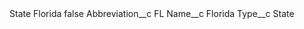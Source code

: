 <?xml version="1.0" encoding="UTF-8"?>
<CustomMetadata xmlns="http://soap.sforce.com/2006/04/metadata" xmlns:xsi="http://www.w3.org/2001/XMLSchema-instance" xmlns:xsd="http://www.w3.org/2001/XMLSchema">
    <label>State Florida</label>
    <protected>false</protected>
    <values>
        <field>Abbreviation__c</field>
        <value xsi:type="xsd:string">FL</value>
    </values>
    <values>
        <field>Name__c</field>
        <value xsi:type="xsd:string">Florida</value>
    </values>
    <values>
        <field>Type__c</field>
        <value xsi:type="xsd:string">State</value>
    </values>
</CustomMetadata>
